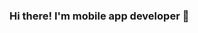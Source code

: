 ### Hi there! I'm mobile app developer  👋

<!--
**hwankyuu/hwankyuu** is a ✨ _special_ ✨ repository because its `README.md` (this file) appears on your GitHub profile.

<img src="https://img.shields.io/badge/Android-#000000?style=flat-square&logo=Android&logoColor=white"/>

Here are some ideas to get you started:

- 🔭 I’m currently working on ...
- 🌱 I’m currently learning ...
- 👯 I’m looking to collaborate on ...
- 🤔 I’m looking for help with ...
- 💬 Ask me about ...
- 📫 How to reach me: ...
- 😄 Pronouns: ...
- ⚡ Fun fact: ...
-->
